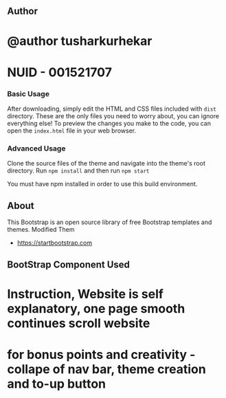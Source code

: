 
## Author

# @author tusharkurhekar
# NUID - 001521707


### Basic Usage

After downloading, simply edit the HTML and CSS files included with `dist` directory. These are the only files you need to worry about, you can ignore everything else! To preview the changes you make to the code, you can open the `index.html` file in your web browser.

### Advanced Usage

Clone the source files of the theme and navigate into the theme's root directory. Run `npm install` and then run `npm start` 

You must have npm installed in order to use this build environment.

## About

This Bootstrap is an open source library of free Bootstrap templates and themes. Modified Them

* <https://startbootstrap.com>


## BootStrap Component Used 

<!-- 

1. alert
2. cards
3. contact
4 .nav 
5. progress bar
6. badge
7. buttons
8. breadcrumb
9. jumbotron
10.input
11. pagination 
12. Input-Group 
13. Collapse

-->


# Instruction, Website is self explanatory, one page smooth continues scroll website

# for bonus points and creativity - collape of nav bar, theme creation and to-up button 
